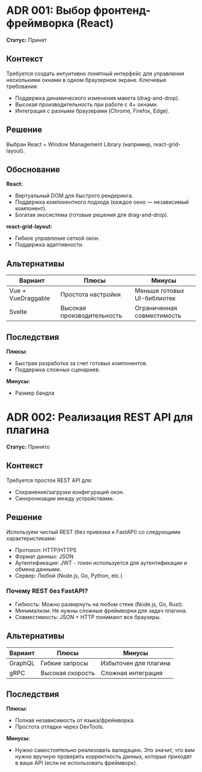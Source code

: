 # ADR 001: Выбор фронтенд-фреймворка (React)

**Статус:** Принят

## Контекст

Требуется создать интуитивно понятный интерфейс для управления несколькими окнами в одном браузерном экране. Ключевые требования:
- Поддержка динамического изменения макета (drag-and-drop).
- Высокая производительность при работе с 4+ окнами.
- Интеграция с разными браузерами (Chrome, Firefox, Edge).

## Решение

Выбран React + Window Management Library (например, react-grid-layout).

## Обоснование

**React:**
- Виртуальный DOM для быстрого рендеринга.
- Поддержка компонентного подхода (каждое окно — независимый компонент).
- Богатая экосистема (готовые решения для drag-and-drop).

**react-grid-layout:**
- Гибкое управление сеткой окон.
- Поддержка адаптивности.

## Альтернативы

| Вариант         | Плюсы                     | Минусы                          |
|-----------------|---------------------------|----------------------------------|
| Vue + VueDraggable | Простота настройки        | Меньше готовых UI-библиотек      |
| Svelte         | Высокая производительность | Ограниченная совместимость       |

## Последствия

**Плюсы:**
- Быстрая разработка за счет готовых компонентов.
- Поддержка сложных сценариев.

**Минусы:**
- Размер бандла

# ADR 002: Реализация REST API для плагина

**Статус:** Принято

## Контекст

Требуется простое REST API для:
- Сохранения/загрузки конфигураций окон.
- Синхронизации между устройствами.

## Решение

Используем чистый REST (без привязки к FastAPI) со следующими характеристиками:
- Протокол: HTTP/HTTPS
- Формат данных: JSON
- Аутентификация: JWT - токен используется для аутентификации и обмена данными.
- Сервер: Любой (Node.js, Go, Python, etc.)

### Почему REST без FastAPI?
- Гибкость: Можно развернуть на любом стеке (Node.js, Go, Rust).
- Минимализм: Не нужны сложные фреймворки для задач плагина.
- Совместимость: JSON + HTTP понимают все браузеры.

## Альтернативы

| Вариант | Плюсы | Минусы |
|---------|-------|--------|
| GraphQL | Гибкие запросы | Избыточен для плагина |
| gRPC | Высокая скорость | Сложная интеграция |

## Последствия

**Плюсы:**
- Полная независимость от языка/фреймворка.
- Простота отладки через DevTools.

**Минусы:**
- Нужно самостоятельно реализовать валидацию. Это значит, что вам нужно вручную проверять корректность данных, которые приходят в ваше API (если не использовать фреймворк).
